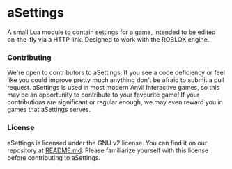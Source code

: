 # aSettings
A small Lua module to contain settings for a game, intended to be edited on-the-fly via a HTTP link. Designed to work with the ROBLOX engine.

### Contributing
We're open to contributors to aSettings. If you see a code deficiency or feel like you could improve pretty much anything don't be afraid to submit a pull request. aSettings is used in most modern Anvil Interactive games, so this may be an opportunity to contribute to your favourite game! If your contributions are significant or regular enough, we may even reward you in games that aSettings serves.

### License
aSettings is licensed under the GNU v2 license. You can find it on our repository at [README.md](README.md). Please familiarize yourself with this license before contributing to aSettings.
